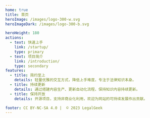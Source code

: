 ```yaml
---
home: true
title: 首页
heroImage: /images/logo-300-w.svg
heroImageDark: /images/logo-300-b.svg

heroHeight: 180
actions:
  - text: 快速上手
    link: /startup/
    type: primary
  - text: 项目简介
    link: /introduction/
    type: secondary
features:
  - title: 简约至上
    details: 轻量优雅的交互方式，降低上手难度，专注于法律知识本身。
  - title: 持续更新
    details: 通过搭建内容生产、更新自动化流程，保持知识内容持续更新。
  - title: 保持开放
    details: 开源项目，支持非商业化利用，欢迎为网站的可持续发展作出贡献。

footer: CC BY-NC-SA 4.0 |  © 2023 LegalGeek
---
```


<!-- ### 如何参与该项目

<CodeGroup>
<CodeGroupItem title="1:在线编辑"  active>

```sh
# 使用在线编辑器
https://xxxxx

# 开始写作
xxxxx

# 提交并等待收录
XXX
```

</CodeGroupItem>

<CodeGroupItem title="2:通过代码">

```bash
# 从Github 获取项目代码
git clone XXXXX

# 新建一个分支
git xxxx

# 增加、修正内容
xxxx

# 提交并等待收录
XXX
```

</CodeGroupItem>
</CodeGroup> -->
